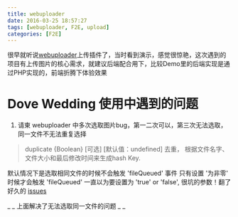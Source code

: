 ```yaml
---
title: webuploader
date: 2016-03-25 18:57:27
tags: [webuploader, F2E, upload]
categories: [F2E]
---
```

很早就听说[webuploader](http://fex.baidu.com/webuploader/)上传插件了，当时看到演示，感觉很惊艳，这次遇到的项目有上传图片的核心需求，就建议后端配合用下，比较Demo里的后端实现是通过PHP实现的，前端折腾下体验效果
<!-- more -->

# Dove Wedding 使用中遇到的问题

1. 请柬 webuploader 中多次选取图片bug，第一二次可以，第三次无法选取，同一文件不无法重复选择

  > duplicate {Boolean} [可选] [默认值：undefined] 去重， 根据文件名字、文件大小和最后修改时间来生成hash Key.

  默认情况下是选取相同文件的时候不会触发 'fileQueued' 事件 只有设置 '为非零' 时候才会触发 'fileQueued' 一直以为要设置为 'true' or 'false', 很坑的参数！翻了好久的 [issues](https://github.com/fex-team/webuploader/issues/71)

  _
_
 上面解决了无法选取同一文件的问题 _
_

